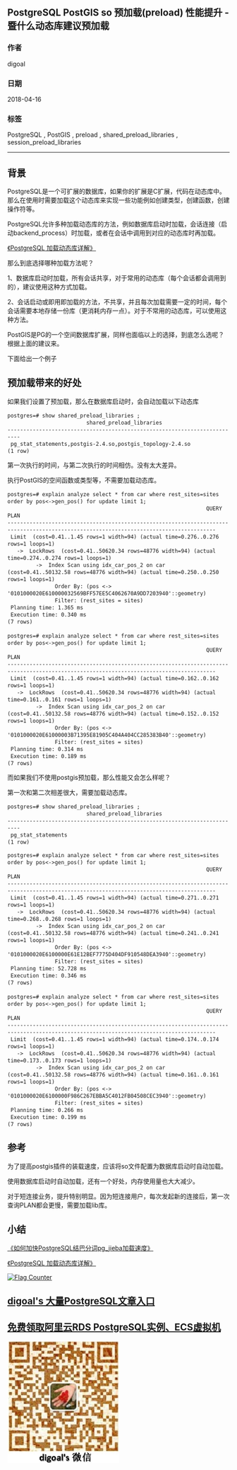 ## PostgreSQL PostGIS so 预加载(preload) 性能提升 - 暨什么动态库建议预加载  
                                                           
### 作者                                                           
digoal                                                           
                                                           
### 日期                                                           
2018-04-16                                                         
                                                           
### 标签                                                           
PostgreSQL , PostGIS , preload , shared_preload_libraries , session_preload_libraries  
                                                           
----                                                           
                                                           
## 背景     
PostgreSQL是一个可扩展的数据库，如果你的扩展是C扩展，代码在动态库中。那么在使用时需要加载这个动态库来实现一些功能例如创建类型，创建函数，创建操作符等。  
  
PostgreSQL允许多种加载动态库的方法，例如数据库启动时加载，会话连接（启动backend_process）时加载，或者在会话中调用到对应的动态库时再加载。  
  
[《PostgreSQL 加载动态库详解》](../201603/20160316_01.md)    
  
那么到底选择哪种加载方法呢？  
  
1、数据库启动时加载，所有会话共享，对于常用的动态库（每个会话都会调用到的），建议使用这种方式加载。  
  
2、会话启动或即用即加载的方法，不共享，并且每次加载需要一定的时间，每个会话需要本地存储一份库（更消耗内存一点）。对于不常用的动态库，可以使用这种方法。  
  
PostGIS是PG的一个空间数据库扩展，同样也面临以上的选择，到底怎么选呢？根据上面的建议来。  
  
下面给出一个例子  
  
  
## 预加载带来的好处  
如果我们设置了预加载，那么在数据库启动时，会自动加载以下动态库  
  
```  
postgres=# show shared_preload_libraries ;  
                         shared_preload_libraries                           
--------------------------------------------------------------------------  
 pg_stat_statements,postgis-2.4.so,postgis_topology-2.4.so  
(1 row)  
```  
  
第一次执行的时间，与第二次执行的时间相仿。没有太大差异。  
  
执行PostGIS的空间函数或类型等，不需要加载动态库。  
  
```  
postgres=# explain analyze select * from car where rest_sites=sites  order by pos<->gen_pos() for update limit 1;  
                                                               QUERY PLAN                                                                 
----------------------------------------------------------------------------------------------------------------------------------------  
 Limit  (cost=0.41..1.45 rows=1 width=94) (actual time=0.276..0.276 rows=1 loops=1)  
   ->  LockRows  (cost=0.41..50620.34 rows=48776 width=94) (actual time=0.274..0.274 rows=1 loops=1)  
         ->  Index Scan using idx_car_pos_2 on car  (cost=0.41..50132.58 rows=48776 width=94) (actual time=0.250..0.250 rows=1 loops=1)  
               Order By: (pos <-> '0101000020E610000032569BFF57EE5C4062670A9DD7203940'::geometry)  
               Filter: (rest_sites = sites)  
 Planning time: 1.365 ms  
 Execution time: 0.340 ms  
(7 rows)  
  
postgres=# explain analyze select * from car where rest_sites=sites  order by pos<->gen_pos() for update limit 1;  
                                                               QUERY PLAN                                                                 
----------------------------------------------------------------------------------------------------------------------------------------  
 Limit  (cost=0.41..1.45 rows=1 width=94) (actual time=0.162..0.162 rows=1 loops=1)  
   ->  LockRows  (cost=0.41..50620.34 rows=48776 width=94) (actual time=0.161..0.161 rows=1 loops=1)  
         ->  Index Scan using idx_car_pos_2 on car  (cost=0.41..50132.58 rows=48776 width=94) (actual time=0.152..0.152 rows=1 loops=1)  
               Order By: (pos <-> '0101000020E61000003B71395E81905C404A404CC285383B40'::geometry)  
               Filter: (rest_sites = sites)  
 Planning time: 0.314 ms  
 Execution time: 0.189 ms  
(7 rows)  
```  
  
而如果我们不使用postgis预加载，那么性能又会怎么样呢？  
  
第一次和第二次相差很大，需要加载动态库。  
  
```  
postgres=# show shared_preload_libraries ;  
                         shared_preload_libraries                           
--------------------------------------------------------------------------  
 pg_stat_statements  
(1 row)  
```  
  
```  
postgres=# explain analyze select * from car where rest_sites=sites  order by pos<->gen_pos() for update limit 1;  
                                                               QUERY PLAN                                                                 
----------------------------------------------------------------------------------------------------------------------------------------  
 Limit  (cost=0.41..1.45 rows=1 width=94) (actual time=0.271..0.271 rows=1 loops=1)  
   ->  LockRows  (cost=0.41..50620.34 rows=48776 width=94) (actual time=0.268..0.268 rows=1 loops=1)  
         ->  Index Scan using idx_car_pos_2 on car  (cost=0.41..50132.58 rows=48776 width=94) (actual time=0.241..0.241 rows=1 loops=1)  
               Order By: (pos <-> '0101000020E6100000E61E12BEF7775D404DF910548DEA3940'::geometry)  
               Filter: (rest_sites = sites)  
 Planning time: 52.728 ms  
 Execution time: 0.346 ms  
(7 rows)  
  
postgres=# explain analyze select * from car where rest_sites=sites  order by pos<->gen_pos() for update limit 1;  
                                                               QUERY PLAN                                                                 
----------------------------------------------------------------------------------------------------------------------------------------  
 Limit  (cost=0.41..1.45 rows=1 width=94) (actual time=0.174..0.174 rows=1 loops=1)  
   ->  LockRows  (cost=0.41..50620.34 rows=48776 width=94) (actual time=0.173..0.173 rows=1 loops=1)  
         ->  Index Scan using idx_car_pos_2 on car  (cost=0.41..50132.58 rows=48776 width=94) (actual time=0.161..0.161 rows=1 loops=1)  
               Order By: (pos <-> '0101000020E6100000F986C267EBBA5C4012FB04508CEC3940'::geometry)  
               Filter: (rest_sites = sites)  
 Planning time: 0.266 ms  
 Execution time: 0.199 ms  
(7 rows)  
```  
  
## 参考  
为了提高postgis插件的装载速度，应该将so文件配置为数据库启动时自动加载。      
      
使用数据库启动时自动加载，还有一个好处，内存使用量也大大减少。      
  
对于短连接业务，提升特别明显。因为短连接用户，每次发起新的连接后，第一次查询PLAN都会更慢，需要加载lib库。  
  
## 小结  
[《如何加快PostgreSQL结巴分词pg_jieba加载速度》](../201607/20160725_02.md)    
  
[《PostgreSQL 加载动态库详解》](../201603/20160316_01.md)    
  
<a rel="nofollow" href="http://info.flagcounter.com/h9V1"  ><img src="http://s03.flagcounter.com/count/h9V1/bg_FFFFFF/txt_000000/border_CCCCCC/columns_2/maxflags_12/viewers_0/labels_0/pageviews_0/flags_0/"  alt="Flag Counter"  border="0"  ></a>  
  
  
  
  
  
  
## [digoal's 大量PostgreSQL文章入口](https://github.com/digoal/blog/blob/master/README.md "22709685feb7cab07d30f30387f0a9ae")
  
  
## [免费领取阿里云RDS PostgreSQL实例、ECS虚拟机](https://free.aliyun.com/ "57258f76c37864c6e6d23383d05714ea")
  
  
![digoal's weixin](../pic/digoal_weixin.jpg "f7ad92eeba24523fd47a6e1a0e691b59")
  
